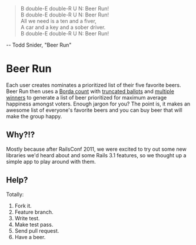> B double-E double-R U N: Beer Run!</br>
> B double-E double-R U N: Beer Run!</br>
> All we need is a ten and a fiver,</br>
> A car and a key and a sober driver.</br>
> B double-E double-R U N: Beer Run!</br>

-- Todd Snider, "Beer Run"

# Beer Run

Each user creates nominates a prioritized list of their five favorite beers. Beer Run then uses a [Borda count](http://en.wikipedia.org/wiki/Borda_count) with [truncated ballots](http://en.wikipedia.org/wiki/Borda_count#Truncated_ballots) and [multiple winners](http://en.wikipedia.org/wiki/Borda_count#Multiple_winners) to generate a list of beer prioritized for maximum average happiness amongst voters. Enough jargon for you? The point is, it makes an awesome list of everyone's favorite beers and you can buy beer that will make the group happy.

## Why?!?

Mostly because after RailsConf 2011, we were excited to try out some new libraries we'd heard about and some Rails 3.1 features, so we thought up a simple app to play around with them.

## Help?

Totally:

1. Fork it.
2. Feature branch.
3. Write test.
4. Make test pass.
5. Send pull request.
6. Have a beer.

